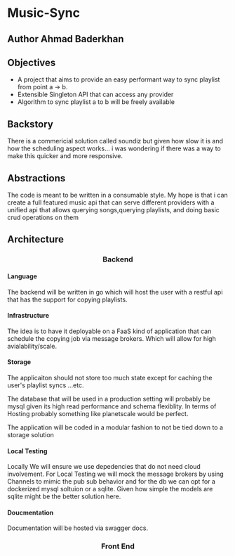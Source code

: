# Music-Sync
## Author Ahmad Baderkhan

## Objectives

- A project that aims to provide an easy performant way to sync playlist from point a -> b.
- Extensible Singleton API that can access any provider
- Algorithm to sync playlist a to b will be freely available

## Backstory

There is a commericial solution called soundiz but given how slow it is and how the scheduling aspect works... i was wondering if there was a way to make this quicker and more responsive.

## Abstractions

The code is meant to be written in a consumable style. My hope is that i can create a full featured music api that can serve different providers with a unified api that allows querying songs,querying playlists, and doing basic crud operations on them

## Architecture

<center> <h3> Backend </h3> </center>

<h4> Language </h4> 
The backend will be written in go which will host the user with a restful api that has the support for copying playlists. 

<h4> Infrastructure </h4> 
The idea is to have it deployable on a FaaS kind of application that can schedule the copying job via message brokers. Which will allow for high avialability/scale.

<h4> Storage </h4>

The applicaiton should not store too much state except for caching the user's playlist syncs ...etc.

The database that will be used in a production setting will probably be mysql given its high read performance and schema flexiblity. In terms of Hosting probably something like planetscale would be perfect.

The application will be coded in a modular fashion to not be tied down to a storage solution


<h4> Local Testing </h4>
Locally We will ensure we use depedencies that do not need cloud involvement. For Local Testing we will mock the message brokers by using Channels to mimic the pub sub behavior and for the db we can opt for a  dockerized mysql soltuion or  a sqlite. Given how simple the models are sqlite might be the better solution here.


<h4> Doucmentation </h4>

Documentation will be hosted via swagger docs.


<center> <h3> Front End </h3> </center>